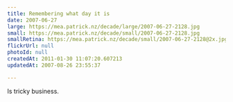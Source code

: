 ```yaml
---
title: Remembering what day it is
date: 2007-06-27
large: https://mea.patrick.nz/decade/large/2007-06-27-2128.jpg
small: https://mea.patrick.nz/decade/small/2007-06-27-2128.jpg
smallRetina: https://mea.patrick.nz/decade/small/2007-06-27-2128@2x.jpg
flickrUrl: null
photoId: null
createdAt: 2011-01-30 11:07:20.607213
updatedAt: 2007-08-26 23:55:37

---
```

Is tricky business.

